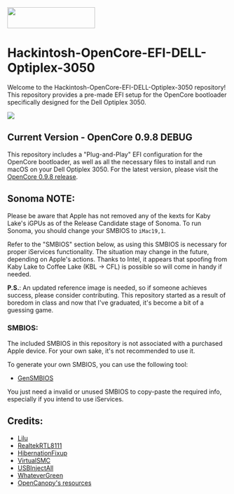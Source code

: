 <img src="https://github.com/acidanthera/OpenCorePkg/blob/master/Docs/Logos/OpenCore_with_text_Small.png" width="200" height="48"/>

# Hackintosh-OpenCore-EFI-DELL-Optiplex-3050

Welcome to the Hackintosh-OpenCore-EFI-DELL-Optiplex-3050 repository! This repository provides a pre-made EFI setup for the OpenCore bootloader specifically designed for the Dell Optiplex 3050.

<img src="https://media.discordapp.net/attachments/321319496990326784/989091420201693225/Zrzut_ekranu_2022-06-22_o_10.55.57.png">

## Current Version - OpenCore 0.9.8 DEBUG

This repository includes a "Plug-and-Play" EFI configuration for the OpenCore bootloader, as well as all the necessary files to install and run macOS on your Dell Optiplex 3050. For the latest version, please visit the [OpenCore 0.9.8 release](https://github.com/acidanthera/OpenCorePkg/releases/tag/0.9.8).

## Sonoma NOTE:

Please be aware that Apple has not removed any of the kexts for Kaby Lake's iGPUs as of the Release Candidate stage of Sonoma. To run Sonoma, you should change your SMBIOS to `iMac19,1`.

Refer to the "SMBIOS" section below, as using this SMBIOS is necessary for proper iServices functionality. The situation may change in the future, depending on Apple's actions. Thanks to Intel, it appears that spoofing from Kaby Lake to Coffee Lake (KBL -> CFL) is possible so will come in handy if needed.

**P.S.**: An updated reference image is needed, so if someone achieves success, please consider contributing. This repository started as a result of boredom in class and now that I've graduated, it's become a bit of a guessing game.

### SMBIOS:

The included SMBIOS in this repository is not associated with a purchased Apple device. For your own sake, it's not recommended to use it.

To generate your own SMBIOS, you can use the following tool:
- [GenSMBIOS](https://github.com/corpnewt/GenSMBIOS)

You just need a invalid or unused SMBIOS to copy-paste the required info, especially if you intend to use iServices.

## Credits:

- [Lilu](https://github.com/acidanthera/Lilu/)
- [RealtekRTL8111](https://github.com/Mieze/RTL8111_driver_for_OS_X)
- [HibernationFixup](https://github.com/acidanthera/HibernationFixup)
- [VirtualSMC](https://github.com/acidanthera/VirtualSMC)
- [USBInjectAll](https://bitbucket.org/RehabMan/os-x-usb-inject-all/downloads)
- [WhateverGreen](https://github.com/acidanthera/WhateverGreen)
- [OpenCanopy's resources](https://github.com/acidanthera/OcBinaryData)

 
